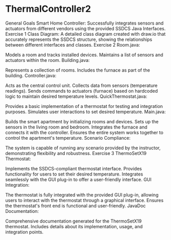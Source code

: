 # ThermalController2

General Goals
Smart Home Controller: Successfully integrates sensors and actuators from different vendors using the provided SSDCS Java Interfaces.
Exercise 1
Class Diagram: A detailed class diagram created with draw.io that accurately represents the SSDCS structure, showing the relationships between different interfaces and classes.
Exercise 2
Room.java:

Models a room and tracks installed devices.
Maintains a list of sensors and actuators within the room.
Building.java:

Represents a collection of rooms.
Includes the furnace as part of the building.
Controller.java:

Acts as the central control unit.
Collects data from sensors (temperature readings).
Sends commands to actuators (furnace) based on hardcoded logic to maintain desired temperature levels.
QuickThermostat.java:

Provides a basic implementation of a thermostat for testing and integration purposes.
Simulates user interactions to set desired temperature.
Main.java:

Builds the smart apartment by initializing rooms and devices.
Sets up the sensors in the living room and bedroom.
Integrates the furnace and connects it with the controller.
Ensures the entire system works together to control the apartment's temperature.
Scenario Compliance:

The system is capable of running any scenario provided by the instructor, demonstrating flexibility and robustness.
Exercise 3
ThermoSetX19 Thermostat:

Implements the SSDCS-compliant thermostat interface.
Provides functionality for users to set their desired temperature.
Integrates seamlessly with the GUI plug-in to offer a user-friendly interface.
GUI Integration:

The thermostat is fully integrated with the provided GUI plug-in, allowing users to interact with the thermostat through a graphical interface.
Ensures the thermostat's front end is functional and user-friendly.
JavaDoc Documentation:

Comprehensive documentation generated for the ThermoSetX19 thermostat.
Includes details about its implementation, usage, and integration points.

